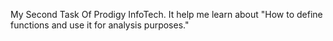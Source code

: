 My Second Task Of Prodigy InfoTech.
It help me learn about "How to define functions and use it for analysis purposes."
